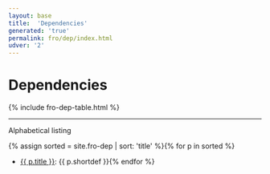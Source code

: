 ```yaml
---
layout: base
title:  'Dependencies'
generated: 'true'
permalink: fro/dep/index.html
udver: '2'
---
```


# Dependencies

{% include fro-dep-table.html %}

----------

Alphabetical listing

{% assign sorted = site.fro-dep | sort: 'title' %}{% for p in sorted %}
* [{{ p.title }}](): {{ p.shortdef }}{% endfor %}
